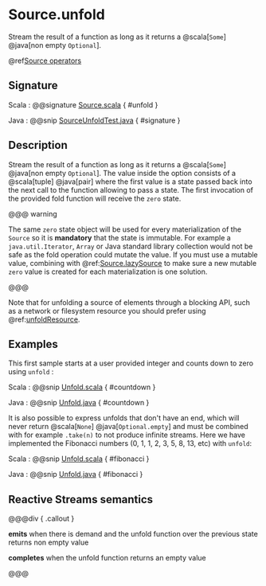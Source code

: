 # Source.unfold

Stream the result of a function as long as it returns a @scala[`Some`] @java[non empty `Optional`].

@ref[Source operators](../index.md#source-operators)

## Signature

Scala
:   @@signature [Source.scala](/akka-stream/src/main/scala/akka/stream/scaladsl/Source.scala) { #unfold }

Java
:   @@snip [SourceUnfoldTest.java](/akka-stream-tests/src/test/java/akka/stream/javadsl/SourceUnfoldTest.java) { #signature }

## Description

Stream the result of a function as long as it returns a @scala[`Some`] @java[non empty `Optional`]. The value inside the option consists of a @scala[tuple] @java[pair] where the first value is a state passed back into the next call to the function allowing to pass a state. The first invocation of the provided fold function will receive the `zero` state. 

@@@ warning

The same `zero` state object will be used for every materialization of the `Source` so it is **mandatory** that the state is immutable. For example a `java.util.Iterator`, `Array` or Java standard library collection would not be safe as the fold operation could mutate the value. If you must use a mutable value, combining with @ref:[Source.lazySource](lazySource.md) to make sure a new mutable `zero` value is created for each materialization is one solution.

@@@

Note that for unfolding a source of elements through a blocking API, such as a network or filesystem resource you should prefer using @ref:[unfoldResource](unfoldResource.md).

## Examples

This first sample starts at a user provided integer and counts down to zero using `unfold` :

Scala
 :   @@snip [Unfold.scala](/akka-docs/src/test/scala/docs/stream/operators/source/Unfold.scala) { #countdown }
 
Java
 :   @@snip [Unfold.java](/akka-docs/src/test/java/jdocs/stream/operators/source/Unfold.java) { #countdown }


It is also possible to express unfolds that don't have an end, which will never return @scala[`None`] @java[`Optional.empty`] and must be combined with for example `.take(n)` to not produce infinite streams. Here we have implemented the Fibonacci numbers (0, 1, 1, 2, 3, 5, 8, 13, etc) with `unfold`:

Scala
 :   @@snip [Unfold.scala](/akka-docs/src/test/scala/docs/stream/operators/source/Unfold.scala) { #fibonacci }
 
Java
 :   @@snip [Unfold.java](/akka-docs/src/test/java/jdocs/stream/operators/source/Unfold.java) { #fibonacci }


## Reactive Streams semantics

@@@div { .callout }

**emits** when there is demand and the unfold function over the previous state returns non empty value

**completes** when the unfold function returns an empty value

@@@


